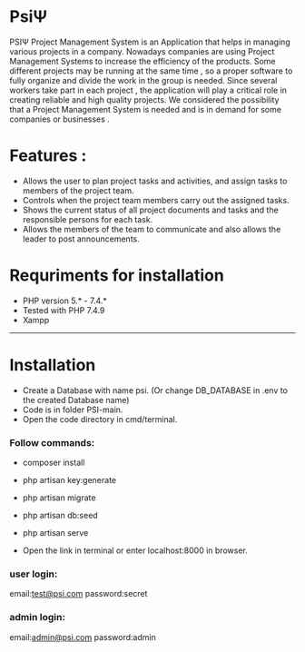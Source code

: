 # PsiΨ

PSIΨ Project Management System is an Application that helps in managing various projects in a company. Nowadays companies are using Project Management Systems to increase the efficiency of the products. Some different projects may be running at the same time , so a proper software to fully organize and divide the work in the group is needed. Since several workers take part in each project , the application will play a critical role in creating reliable and high quality projects. We considered the possibility that a Project Management System is needed and is in demand for some companies or businesses . 

# Features :
* Allows the user to plan project tasks and activities, and assign tasks to members of the project team.
* Controls when the project team members carry out the assigned tasks.
* Shows the current status of all project documents and tasks and the responsible persons for each task.
* Allows the members of the team to communicate and also allows the leader to post announcements.


# Requriments for installation
*  PHP version 5.* - 7.4.*
* Tested with PHP 7.4.9
*  Xampp 
-----------------------------------------------------------------------------------------------------------------------------------

# Installation 
* Create a Database with name psi. (Or change DB_DATABASE in .env to the created Database name)
* Code is in folder PSI-main.
* Open the code directory in cmd/terminal.
### Follow commands:
* composer install
* php artisan key:generate
* php artisan migrate
* php artisan db:seed
* php artisan serve

* Open the link in terminal or enter localhost:8000 in browser.

### user login:
email:test@psi.com
password:secret

### admin login:
email:admin@psi.com
password:admin
